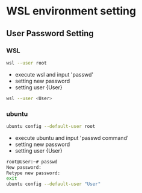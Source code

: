 # WSL environment setting

## User Password Setting

### WSL

```sh
wsl --user root
```

- execute wsl and input 'passwd' 
- setting new password 
- setting user {User}

```sh
wsl --user <User>
```

### ubuntu

```sh
ubuntu config --default-user root
```

- execute ubuntu and input 'passwd command'
- setting new password
- setting user {User}

```sh
root@User:~# passwd
New password:
Retype new password:
exit
ubuntu config --default-user "User"
```

